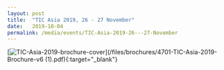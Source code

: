 ```yaml
---
layout: post
title:  "TIC Asia 2019, 26 - 27 November"
date:   2019-10-04
permalink: /media/events/TIC-Asia-2019-26---27-November
---
```


[![TIC-Asia-2019-brochure-cover](/images/brochures/TIC-Asia-2019.png)](/files/brochures/4701-TIC-Asia-2019-Brochure-v6 (1).pdf){:target="_blank"}



